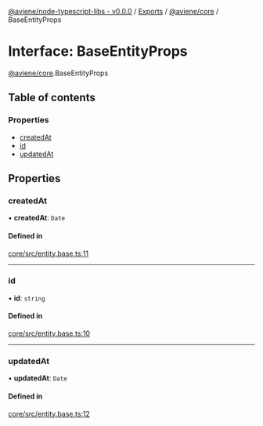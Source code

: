 [@aviene/node-typescript-libs - v0.0.0](../README.md) / [Exports](../modules.md) / [@aviene/core](../modules/aviene_core.md) / BaseEntityProps

# Interface: BaseEntityProps

[@aviene/core](../modules/aviene_core.md).BaseEntityProps

## Table of contents

### Properties

- [createdAt](aviene_core.BaseEntityProps.md#createdat)
- [id](aviene_core.BaseEntityProps.md#id)
- [updatedAt](aviene_core.BaseEntityProps.md#updatedat)

## Properties

### createdAt

• **createdAt**: `Date`

#### Defined in

[core/src/entity.base.ts:11](https://github.com/stefan-karlsson/node-typescript-libs/blob/75a3f6670c3d2e26411cdc1207e97949d2cea46b/packages/core/src/entity.base.ts#L11)

___

### id

• **id**: `string`

#### Defined in

[core/src/entity.base.ts:10](https://github.com/stefan-karlsson/node-typescript-libs/blob/75a3f6670c3d2e26411cdc1207e97949d2cea46b/packages/core/src/entity.base.ts#L10)

___

### updatedAt

• **updatedAt**: `Date`

#### Defined in

[core/src/entity.base.ts:12](https://github.com/stefan-karlsson/node-typescript-libs/blob/75a3f6670c3d2e26411cdc1207e97949d2cea46b/packages/core/src/entity.base.ts#L12)
